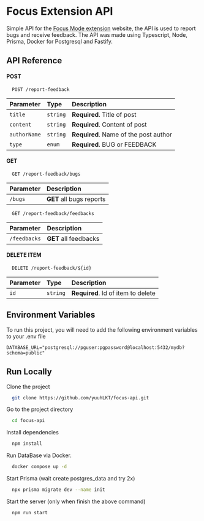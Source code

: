 
# Focus Extension API

Simple API for the [Focus Mode extension](https://github.com/yuuhLKT/Focus-Extension) website, the API is used to report bugs and receive feedback. The API was made using Typescript, Node, Prisma, Docker for Postgresql and Fastify.

## API Reference

#### **POST**

```http
  POST /report-feedback
```

| Parameter | Type     | Description                       |
| :-------- | :------- | :-------------------------------- |
| `title`      | `string` | **Required**. Title of post |
| `content`      | `string` | **Required**. Content of post |
| `authorName`      | `string` | **Required**. Name of the post author |
| `type`      | `enum` | **Required**. BUG or FEEDBACK |

#### **GET** 

```http
  GET /report-feedback/bugs
```

| Parameter |  Description                |
| :-------- |  :------------------------- |
| `/bugs`   |  **GET** all bugs reports |

```http
  GET /report-feedback/feedbacks
```

| Parameter |  Description                |
| :-------- |  :------------------------- |
| `/feedbacks`   |  **GET** all feedbacks |

#### **DELETE ITEM**

```http
  DELETE /report-feedback/${id}
```

| Parameter | Type     | Description                       |
| :-------- | :------- | :-------------------------------- |
| `id`      | `string` | **Required**. Id of item to delete |

## Environment Variables

To run this project, you will need to add the following environment variables to your .env file

`DATABASE_URL="postgresql://pguser:pgpassword@localhost:5432/mydb?schema=public"`

    
## Run Locally

Clone the project

```bash
  git clone https://github.com/yuuhLKT/focus-api.git
```

Go to the project directory

```bash
  cd focus-api
```

Install dependencies

```bash
  npm install
```

Run DataBase via Docker.

```bash
  docker compose up -d
```

Start Prisma (wait create postgres_data and try 2x)

```bash
  npx prisma migrate dev --name init
```

Start the server (only when finish the above command)

```bash
  npm run start
```


